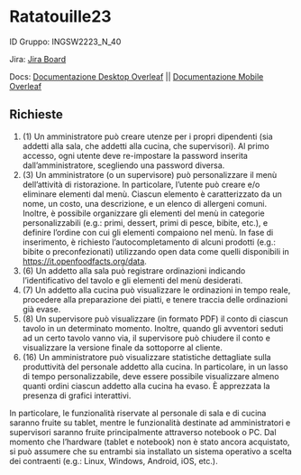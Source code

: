 # Ratatouille23

ID Gruppo: INGSW2223_N_40

Jira: [Jira Board](https://mike01.atlassian.net/jira/software/projects/RAT/boards/1)

Docs: [Documentazione Desktop Overleaf](https://it.overleaf.com/1929641563zzvqwrndrtwc) || [Documentazione Mobile Overleaf](https://it.overleaf.com/project/64eda5f03e1be8429b1616ec)

## Richieste
1. (1) Un amministratore può creare utenze per i propri dipendenti (sia addetti alla sala, che addetti alla cucina, che supervisori). Al primo accesso, ogni utente deve re-impostare la password inserita dall’amministratore, scegliendo una password diversa.
2. (3) Un amministratore (o un supervisore) può personalizzare il menù dell’attività di ristorazione. In particolare, l’utente può creare e/o eliminare elementi dal menù. Ciascun elemento è caratterizzato da un nome, un costo, una descrizione, e un elenco di allergeni comuni. Inoltre, è possibile organizzare gli elementi del menù in categorie personalizzabili (e.g.: primi, dessert, primi di pesce, bibite, etc.), e definire l’ordine con cui gli elementi compaiono nel menù. In fase di inserimento, è richiesto l’autocompletamento di alcuni prodotti (e.g.: bibite o preconfezionati) utilizzando open data come quelli disponibili in https://it.openfoodfacts.org/data.
3. (6) Un addetto alla sala può registrare ordinazioni indicando l’identificativo del tavolo e gli elementi del menù desiderati.
4. (7) Un addetto alla cucina può visualizzare le ordinazioni in tempo reale, procedere alla preparazione dei piatti, e tenere traccia delle ordinazioni già evase.
5. (8) Un supervisore può visualizzare (in formato PDF) il conto di ciascun tavolo in un determinato momento. Inoltre, quando gli avventori seduti ad un certo tavolo vanno via, il supervisore può chiudere il conto e visualizzare la versione finale da sottoporre al cliente.
6. (16) Un amministratore può visualizzare statistiche dettagliate sulla produttività del personale addetto alla cucina. In particolare, in un lasso di tempo personalizzabile, deve essere possibile visualizzare almeno quanti ordini ciascun addetto alla cucina ha evaso. È apprezzata la presenza di grafici interattivi.

In particolare, le funzionalità riservate al personale di sala e di cucina saranno fruite su tablet, mentre le funzionalità destinate ad amministratori e supervisori saranno fruite principalmente attraverso notebook o PC. Dal momento che l’hardware (tablet e notebook) non è stato ancora acquistato, si può assumere che su entrambi sia installato un sistema operativo a scelta dei contraenti (e.g.: Linux, Windows, Android, iOS, etc.).

